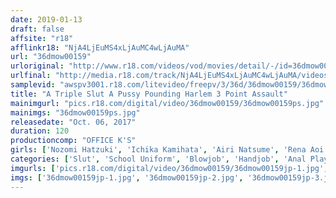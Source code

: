 ```yaml
---
date: 2019-01-13
draft: false
affsite: "r18"
afflinkr18: "NjA4LjEuMS4xLjAuMC4wLjAuMA"
url: "36dmow00159"
urloriginal: "http://www.r18.com/videos/vod/movies/detail/-/id=36dmow00159"
urlfinal: "http://media.r18.com/track/NjA4LjEuMS4xLjAuMC4wLjAuMA/videos/vod/movies/detail/-/id=36dmow00159"
samplevid: "awspv3001.r18.com/litevideo/freepv/3/36d/36dmow00159/36dmow00159_dmb_w.mp4"
title: "A Triple Slut A Pussy Pounding Harlem 3 Point Assault"
mainimgurl: "pics.r18.com/digital/video/36dmow00159/36dmow00159ps.jpg"
mainimgs: "36dmow00159ps.jpg"
releasedate: "Oct. 06, 2017"
duration: 120
productioncomp: "OFFICE K'S"
girls: ['Nozomi Hatzuki', 'Ichika Kamihata', 'Airi Natsume', 'Rena Aoi', 'An Sasakura', 'Miyu Saito', 'Hana Kano', 'Miyu Kanade', 'Karen Sakisaka', 'Yuria Tsukino']
categories: ['Slut', 'School Uniform', 'Blowjob', 'Handjob', 'Anal Play', 'Harlem', 'Masochist Man', 'Hi-Def']
imgurls: ['pics.r18.com/digital/video/36dmow00159/36dmow00159jp-1.jpg', 'pics.r18.com/digital/video/36dmow00159/36dmow00159jp-2.jpg', 'pics.r18.com/digital/video/36dmow00159/36dmow00159jp-3.jpg', 'pics.r18.com/digital/video/36dmow00159/36dmow00159jp-4.jpg', 'pics.r18.com/digital/video/36dmow00159/36dmow00159jp-5.jpg', 'pics.r18.com/digital/video/36dmow00159/36dmow00159jp-6.jpg', 'pics.r18.com/digital/video/36dmow00159/36dmow00159jp-7.jpg', 'pics.r18.com/digital/video/36dmow00159/36dmow00159jp-8.jpg', 'pics.r18.com/digital/video/36dmow00159/36dmow00159jp-9.jpg', 'pics.r18.com/digital/video/36dmow00159/36dmow00159jp-10.jpg', 'pics.r18.com/digital/video/36dmow00159/36dmow00159jp-11.jpg', 'pics.r18.com/digital/video/36dmow00159/36dmow00159jp-12.jpg', 'pics.r18.com/digital/video/36dmow00159/36dmow00159jp-13.jpg', 'pics.r18.com/digital/video/36dmow00159/36dmow00159jp-14.jpg', 'pics.r18.com/digital/video/36dmow00159/36dmow00159jp-15.jpg', 'pics.r18.com/digital/video/36dmow00159/36dmow00159jp-16.jpg', 'pics.r18.com/digital/video/36dmow00159/36dmow00159jp-17.jpg', 'pics.r18.com/digital/video/36dmow00159/36dmow00159jp-18.jpg', 'pics.r18.com/digital/video/36dmow00159/36dmow00159jp-19.jpg', 'pics.r18.com/digital/video/36dmow00159/36dmow00159jp-20.jpg']
imgs: ['36dmow00159jp-1.jpg', '36dmow00159jp-2.jpg', '36dmow00159jp-3.jpg', '36dmow00159jp-4.jpg', '36dmow00159jp-5.jpg', '36dmow00159jp-6.jpg', '36dmow00159jp-7.jpg', '36dmow00159jp-8.jpg', '36dmow00159jp-9.jpg', '36dmow00159jp-10.jpg', '36dmow00159jp-11.jpg', '36dmow00159jp-12.jpg', '36dmow00159jp-13.jpg', '36dmow00159jp-14.jpg', '36dmow00159jp-15.jpg', '36dmow00159jp-16.jpg', '36dmow00159jp-17.jpg', '36dmow00159jp-18.jpg', '36dmow00159jp-19.jpg', '36dmow00159jp-20.jpg']
---
```

